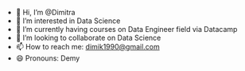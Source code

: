 - 👋 Hi, I’m @Dimitra
- 👀 I’m interested in Data Science
- 🌱 I’m currently having courses on Data Engineer field via Datacamp
- 💞️ I’m looking to collaborate on Data Science
- 📫 How to reach me: dimik1990@gmail.com
- 😄 Pronouns: Demy


<!---
demdev0/demdev0 is a ✨ special ✨ repository because its `README.md` (this file) appears on your GitHub profile.
You can click the Preview link to take a look at your changes.
--->
